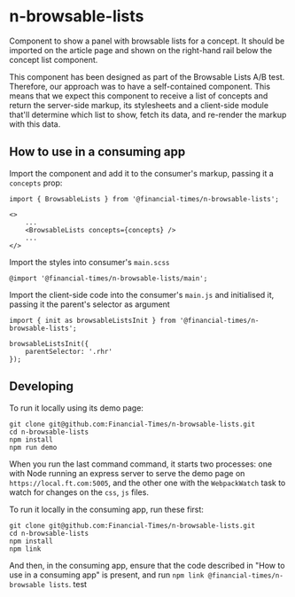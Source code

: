 # n-browsable-lists

Component to show a panel with browsable lists for a concept. It should be imported on the article page and shown on the right-hand rail below the concept list component.

This component has been designed as part of the Browsable Lists A/B test. Therefore, our approach was to have a self-contained component. This means that we expect this component to receive a list of concepts and return the server-side markup, its stylesheets and a client-side module that'll determine which list to show, fetch its data, and re-render the markup with this data. 

## How to use in a consuming app

Import the component and add it to the consumer's markup, passing it a `concepts` prop:
```
import { BrowsableLists } from '@financial-times/n-browsable-lists';

<>
	...
	<BrowsableLists concepts={concepts} />
	...
</>
```

Import the styles into consumer's `main.scss`
```
@import '@financial-times/n-browsable-lists/main';
```

Import the client-side code into the consumer's `main.js` and initialised it, passing it the parent's selector as argument

```
import { init as browsableListsInit } from '@financial-times/n-browsable-lists';

browsableListsInit({
	parentSelector: '.rhr'
});

```

## Developing

To run it locally using its demo page:
```
git clone git@github.com:Financial-Times/n-browsable-lists.git
cd n-browsable-lists
npm install
npm run demo
```

When you run the last command command, it starts two processes: one with Node running an express server to serve the demo page on `https://local.ft.com:5005`, and the other one with the `WebpackWatch` task to watch for changes on the `css`, `js` files.

To run it locally in the consuming app, run these first:

```
git clone git@github.com:Financial-Times/n-browsable-lists.git
cd n-browsable-lists
npm install
npm link
```

And then, in the consuming app, ensure that the code described in "How to use in a consuming app" is present, and run `npm link @financial-times/n-browsable lists`. 
test
